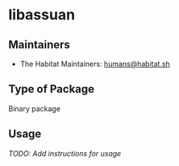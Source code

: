 # libassuan

## Maintainers

* The Habitat Maintainers: <humans@habitat.sh>

## Type of Package

Binary package

## Usage

*TODO: Add instructions for usage*
